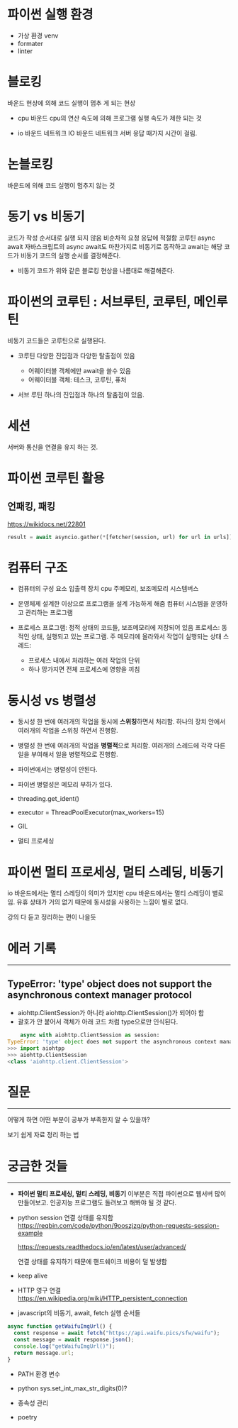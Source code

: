 # 파이썬 실행 환경

- 가상 환경 venv
- formater
- linter

# 블로킹

바운드 현상에 의해 코드 실행이 멈추 게 되는 현상

- cpu 바운드
  cpu의 연산 속도에 의해 프로그램 실행 속도가 제한 되는 것

- io 바운드
  네트워크 IO 바운드
  네트워크 서버 응답 때가지 시간이 걸림.

# 논블로킹

바운드에 의해 코드 실행이 멈추지 않는 것

# 동기 vs 비동기

코드가 작성 순서대로 실행 되지 않음
비순차적
요청 응답에 적절함
코루틴
async await
자바스크립트의 async await도 마찬가지로 비동기로 동작하고
await는 해당 코드가 비동기 코드의 실행 순서를 결정해준다.

- 비동기 코드가 위와 같은 블로킹 현상을 나름대로 해결해준다.

# 파이썬의 코루틴 : 서브루틴, 코루틴, 메인루틴

비동기 코드들은 코루틴으로 실행된다.

- 코루틴
  다양한 진입점과 다양한 탈출점이 있음

  - 어웨이터블 객체에만 await을 쓸수 있음
  - 어웨이터블 객체: 테스크, 코루틴, 퓨처

- 서브 루틴
  하나의 진입점과 하나의 탈춤점이 있음.

# 세션

서버와 통신을 연결을 유지 하는 것.

# 파이썬 코루틴 활용

## 언패킹, 패킹

https://wikidocs.net/22801

```python
result = await asyncio.gather(*[fetcher(session, url) for url in urls])
```

# 컴퓨터 구조

- 컴퓨터의 구성 요소
  입출력 장치
  cpu
  주메모리, 보조메모리
  시스템버스

- 운영체제
  설계한 이상으로 프로그램을 설계 가능하게 해줌
  컴퓨터 시스템을 운영하고 관리하는 프로그램

- 프로세스
  프로그램: 정적 상태의 코드들, 보조메모리에 저장되어 있음
  프로세스: 동적인 상태, 실행되고 있는 프로그램. 주 메모리에 올라와서 작업이 실행되는 상태
  스레드:
  - 프로세스 내에서 처리하는 여러 작업의 단위
  - 하나 망가지면 전체 프로세스에 영향을 끼침

# 동시성 vs 병렬성

- 동시성
  한 번에 여러개의 작업을 동시에 **스위칭**하면서 처리함.
  하나의 장치 안에서 여러개의 작업을 스위칭 하면서 진행함.

- 병렬성
  한 번에 여러개의 작업을 **병렬적**으로 처리함.
  여러개의 스레드에 각각 다른 일을 부여해서 일을 병렬적으로 진행함.

- 파이썬에서는 병렬성이 안된다.
- 파이썬 병렬성은 메모리 부하가 있다.

- threading.get_ident()
- executor = ThreadPoolExecutor(max_workers=15)

- GIL
- 멀티 프로세싱

# 파이썬 멀티 프로세싱, 멀티 스레딩, 비동기

io 바운드에서는 멀티 스레딩이 의미가 있지만
cpu 바운드에서는 멀티 스레딩이 별로임.
유휴 상태가 거의 없기 때문에 동시성을 사용하는 느낌이 별로 없다.

강의 다 듣고 정리하는 편이 나을듯

# 에러 기록

---

## TypeError: 'type' object does not support the asynchronous context manager protocol

- aiohttp.ClientSession가 아니라 aiohttp.ClientSession()가 되어야 함
- 괄호가 안 붙어서 객체가 아래 코드 처럼 type으로만 인식된다.

```python
    async with aiohttp.ClientSession as session:
TypeError: 'type' object does not support the asynchronous context manager protocol
>>> import aiohtpp
>>> aiohttp.ClientSession
<class 'aiohttp.client.ClientSession'>
```

# 질문

---

어떻게 하면 어떤 부분이 공부가 부족한지 알 수 있을까?

보기 쉽게 자료 정리 하는 법


# 궁금한 것들

---

- **파이썬 멀티 프로세싱, 멀티 스레딩, 비동기**
  이부분은 직접 파이썬으로 웹서버 많이 만들어보고.
  인공지능 프로그램도 돌려보고 해봐야 될 것 같다.

- python session
  연결 상태를 유지함
  https://reqbin.com/code/python/9ooszjzg/python-requests-session-example

  https://requests.readthedocs.io/en/latest/user/advanced/

  연결 상태를 유지하기 때문에 핸드쉐이크 비용이 덜 발생함

- keep alive

- HTTP 영구 연결
  https://en.wikipedia.org/wiki/HTTP_persistent_connection

- javascript의 비동기, await, fetch 실행 순서들

```javascript
async function getWaifuImgUrl() {
  const response = await fetch("https://api.waifu.pics/sfw/waifu");
  const message = await response.json();
  console.log("getWaifuImgUrl()");
  return message.url;
}
```

- PATH 환경 변수

- python
  sys.set_int_max_str_digits(0)?

- 종속성 관리

- poetry
